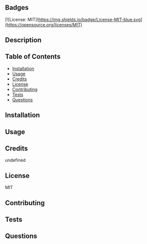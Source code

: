 # 

  ## Badges
  [![License: MIT](https://img.shields.io/badge/License-MIT-blue.svg](https://opensource.org/licenses/MIT)
  

  ## Description
  

  ## Table of Contents

  * [Installation](#installation)
  * [Usage](#usage)
  * [Credits](#credits)
  * [License](#license)
  * [Contributing](#contributing)
  * [Tests](#tests)
  * [Questions](#questions) 

  ## Installation

  

  ## Usage

  

  ## Credits

  undefined

  ## License

  MIT

  ## Contributing

  

  ## Tests

  

  ## Questions

  

  
  
  
